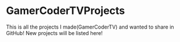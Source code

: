 # GamerCoderTVProjects
This is all the projects I made(GamerCoderTV) and wanted to share in GitHub!  New projects will be listed here!
